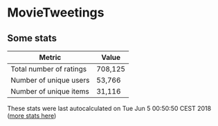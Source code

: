 # MovieTweetings
## Some stats

Metric | Value
--- | ---
Total number of ratings                 | 708,125
Number of unique users                  | 53,766
Number of unique items                  | 31,116
These stats were last autocalculated on Tue Jun 5 00:50:50 CEST 2018  ([more stats here](./stats.md))

